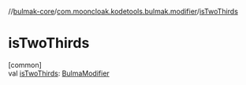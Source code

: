 //[bulmak-core](../../index.md)/[com.mooncloak.kodetools.bulmak.modifier](index.md)/[isTwoThirds](is-two-thirds.md)

# isTwoThirds

[common]\
val [isTwoThirds](is-two-thirds.md): [BulmaModifier](-bulma-modifier/index.md)

